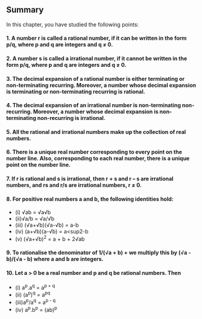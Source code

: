 ## Summary
In this chapter, you have studied the following points:
#### 1. A number r is called a rational number, if it can be written in the form p/q, where p and q are integers and q ≠ 0.
#### 2. A number s is called a irrational number, if it cannot be written in the form p/q, where p and q are integers and q ≠ 0.
#### 3. The decimal expansion of a rational number is either terminating or non-terminating recurring. Moreover, a number whose decimal expansion is terminating or non-terminating recurring is rational.
#### 4. The decimal expansion of an irrational number is non-terminating non-recurring. Moreover, a number whose decimal expansion is non-terminating non-recurring is irrational.
#### 5. All the rational and irrational numbers make up the collection of real numbers.
#### 6. There is a unique real number corresponding to every point on the number line. Also, corresponding to each real number, there is a unique point on the number line.
#### 7. If r is rational and s is irrational, then r + s and r – s are irrational numbers, and rs and r/s are irrational numbers, r ≠ 0.
#### 8. For positive real numbers a and b, the following identities hold:
* (i) √ab = √a√b
* (ii)√a/b = √a/√b
* (iii) (√a+√b)(√a-√b) = a-b
* (iv) (a+√b)(a-√b) = a<sup2</sup>-b
* (v) (√a+√b)<sup>2</sup> = a + b + 2√ab
#### 9. To rationalise the denominator of 1/(√a + b) + we multiply this by (√a - b)/(√a - b) where a and b are integers.
#### 10. Let a > 0 be a real number and p and q be rational numbers. Then 
* (i) a<sup>p</sup>.a<sup>q</sup> = a<sup>p + q</sup>
* (ii) (a<sup>p</sup>)<sup>q</sup> = a<sup>pq</sup>
* (iii)a<sup>p</sup>/a<sup>q</sup> = a<sup>p - q</sup>
* (iv) a<sup>p</sup>.b<sup>p</sup> = (ab)<sup>p</sup>
